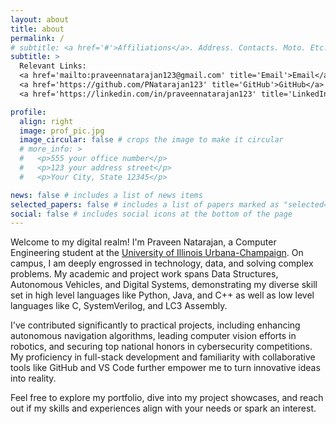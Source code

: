 ```yaml
---
layout: about
title: about
permalink: /
# subtitle: <a href='#'>Affiliations</a>. Address. Contacts. Moto. Etc.
subtitle: >
  Relevant Links: 
  <a href='mailto:praveennatarajan123@gmail.com' title='Email'>Email</a> | 
  <a href='https://github.com/PNatarajan123' title='GitHub'>GitHub</a> | 
  <a href='https://linkedin.com/in/praveennatarajan123' title='LinkedIn'>LinkedIn</a>

profile:
  align: right
  image: prof_pic.jpg
  image_circular: false # crops the image to make it circular
  # more_info: >
  #   <p>555 your office number</p>
  #   <p>123 your address street</p>
  #   <p>Your City, State 12345</p>

news: false # includes a list of news items
selected_papers: false # includes a list of papers marked as "selected={true}"
social: false # includes social icons at the bottom of the page
---
```

Welcome to my digital realm! I'm Praveen Natarajan, a Computer Engineering student at the [University of Illinois Urbana-Champaign](https://grainger.illinois.edu/). On campus, I am deeply engrossed in technology, data, and solving complex problems. My academic and project work spans Data Structures, Autonomous Vehicles, and Digital Systems, demonstrating my diverse skill set in high level languages like Python, Java, and C++ as well as low level languages like C, SystemVerilog, and LC3 Assembly.

I've contributed significantly to practical projects, including enhancing autonomous navigation algorithms, leading computer vision efforts in robotics, and securing top national honors in cybersecurity competitions. My proficiency in full-stack development and familiarity with collaborative tools like GitHub and VS Code further empower me to turn innovative ideas into reality.

Feel free to explore my portfolio, dive into my project showcases, and reach out if my skills and experiences align with your needs or spark an interest. 